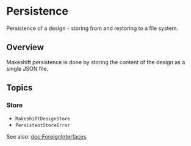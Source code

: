 # Persistence

Persistence of a design - storing from and restoring to a file system.

## Overview

Makeshift persistence is done by storing the content of the design as a single
JSON file.

## Topics

### Store

- ``MakeshiftDesignStore``
- ``PersistentStoreError``

See also: <doc:ForeignInterfaces>
